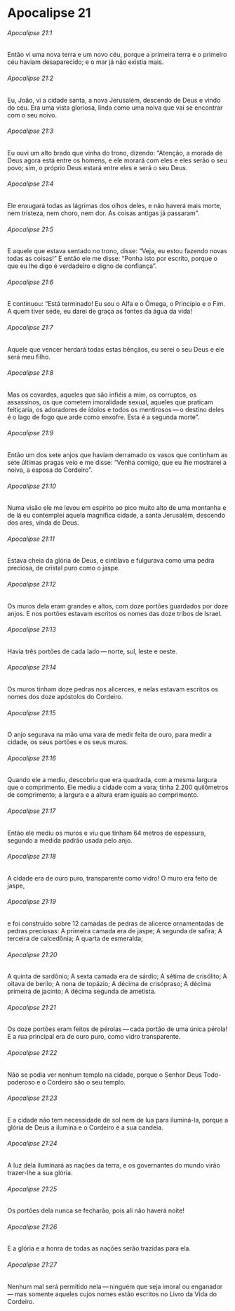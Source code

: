 # Apocalipse 21

###### Apocalipse 21:1

Então vi uma nova terra e um novo céu, porque a primeira terra e o primeiro céu haviam desaparecido; e o mar já não existia mais.

###### Apocalipse 21:2

Eu, João, vi a cidade santa, a nova Jerusalém, descendo de Deus e vindo do céu. Era uma vista gloriosa, linda como uma noiva que vai se encontrar com o seu noivo.

###### Apocalipse 21:3

Eu ouvi um alto brado que vinha do trono, dizendo: “Atenção, a morada de Deus agora está entre os homens, e ele morará com eles e eles serão o seu povo; sim, o próprio Deus estará entre eles e será o seu Deus.

###### Apocalipse 21:4

Ele enxugará todas as lágrimas dos olhos deles, e não haverá mais morte, nem tristeza, nem choro, nem dor. As coisas antigas já passaram”.

###### Apocalipse 21:5

E aquele que estava sentado no trono, disse: “Veja, eu estou fazendo novas todas as coisas!” E então ele me disse: “Ponha isto por escrito, porque o que eu lhe digo é verdadeiro e digno de confiança”.

###### Apocalipse 21:6

E continuou: “Está terminado! Eu sou o Alfa e o Ômega, o Princípio e o Fim. A quem tiver sede, eu darei de graça as fontes da água da vida!

###### Apocalipse 21:7

Aquele que vencer herdará todas estas bênçãos, eu serei o seu Deus e ele será meu filho.

###### Apocalipse 21:8

Mas os covardes, aqueles que são infiéis a mim, os corruptos, os assassinos, os que cometem imoralidade sexual, aqueles que praticam feitiçaria, os adoradores de ídolos e todos os mentirosos — o destino deles é o lago de fogo que arde como enxofre. Esta é a segunda morte”.

###### Apocalipse 21:9

Então um dos sete anjos que haviam derramado os vasos que continham as sete últimas pragas veio e me disse: “Venha comigo, que eu lhe mostrarei a noiva, a esposa do Cordeiro”.

###### Apocalipse 21:10

Numa visão ele me levou em espírito ao pico muito alto de uma montanha e de lá eu contemplei aquela magnífica cidade, a santa Jerusalém, descendo dos ares, vinda de Deus.

###### Apocalipse 21:11

Estava cheia da glória de Deus, e cintilava e fulgurava como uma pedra preciosa, de cristal puro como o jaspe.

###### Apocalipse 21:12

Os muros dela eram grandes e altos, com doze portões guardados por doze anjos. E nos portões estavam escritos os nomes das doze tribos de Israel.

###### Apocalipse 21:13

Havia três portões de cada lado — norte, sul, leste e oeste.

###### Apocalipse 21:14

Os muros tinham doze pedras nos alicerces, e nelas estavam escritos os nomes dos doze apóstolos do Cordeiro.

###### Apocalipse 21:15

O anjo segurava na mão uma vara de medir feita de ouro, para medir a cidade, os seus portões e os seus muros.

###### Apocalipse 21:16

Quando ele a mediu, descobriu que era quadrada, com a mesma largura que o comprimento. Ele mediu a cidade com a vara; tinha 2.200 quilômetros de comprimento; a largura e a altura eram iguais ao comprimento.

###### Apocalipse 21:17

Então ele mediu os muros e viu que tinham 64 metros de espessura, segundo a medida padrão usada pelo anjo.

###### Apocalipse 21:18

A cidade era de ouro puro, transparente como vidro! O muro era feito de jaspe,

###### Apocalipse 21:19

e foi construído sobre 12 camadas de pedras de alicerce ornamentadas de pedras preciosas: A primeira camada era de jaspe; A segunda de safira; A terceira de calcedônia; A quarta de esmeralda;

###### Apocalipse 21:20

A quinta de sardônio; A sexta camada era de sárdio; A sétima de crisólito; A oitava de berilo; A nona de topázio; A décima de crisópraso; A décima primeira de jacinto; A décima segunda de ametista.

###### Apocalipse 21:21

Os doze portões eram feitos de pérolas — cada portão de uma única pérola! E a rua principal era de ouro puro, como vidro transparente.

###### Apocalipse 21:22

Não se podia ver nenhum templo na cidade, porque o Senhor Deus Todo-poderoso e o Cordeiro são o seu templo.

###### Apocalipse 21:23

E a cidade não tem necessidade de sol nem de lua para iluminá-la, porque a glória de Deus a ilumina e o Cordeiro é a sua candeia.

###### Apocalipse 21:24

A luz dela iluminará as nações da terra, e os governantes do mundo virão trazer-lhe a sua glória.

###### Apocalipse 21:25

Os portões dela nunca se fecharão, pois ali não haverá noite!

###### Apocalipse 21:26

E a glória e a honra de todas as nações serão trazidas para ela.

###### Apocalipse 21:27

Nenhum mal será permitido nela — ninguém que seja imoral ou enganador — mas somente aqueles cujos nomes estão escritos no Livro da Vida do Cordeiro.

